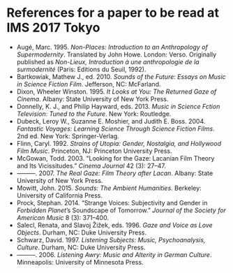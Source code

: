# References for a paper to be read at IMS 2017 Tokyo

* Augé, Marc. 1995. *Non-Places: Introduction to an Anthropology of Supermodernity*. Translated by John Howe. London: Verso. Originally published as *Non-Lieux, Introduction à une anthropologie de la surmodernité* (Paris: Editions du Seuil, 1992).
* Bartkowiak, Mathew J., ed. 2010. *Sounds of the Future: Essays on Music in Science Fiction Film*. Jefferson, NC: McFarland.
* Dixon, Wheeler Winston. 1995. *It Looks at You: The Returned Gaze of Cinema*. Albany: State University of New York Press.
* Donnelly, K. J., and Philip Hayward, eds. 2013. *Music in Science Fction Television: Tuned to the Future*. New York: Routledge.
* Dubeck, Leroy W., Suzanne E. Moshier, and Judith E. Boss. 2004. *Fantastic Voyages: Learning Science Through Science Fiction Films*. 2nd ed. New York: Springer-Verlag.
* Flinn, Caryl. 1992. *Strains of Utopia: Gender, Nostalgia, and Hollywood Film Music*. Princeton, NJ: Princeton University Press.
* McGowan, Todd. 2003. “Looking for the Gaze: Lacanian Film Theory and Its Vicissitudes.” *Cinema Journal* 42 (3): 27–47.
* ———. 2007. *The Real Gaze: Film Theory after Lacan*. Albany: State University of New York Press.
* Mowitt, John. 2015. *Sounds: The Ambient Humanities*. Berkeley: University of California Press.
* Prock, Stephan. 2014. “Strange Voices: Subjectivity and Gender in *Forbidden Planet*’s Soundscape of Tomorrow.” *Journal of the Society for American Music* 8 (3): 371–400.
* Salecl, Renata, and Slavoj Žižek, eds. 1996. *Gaze and Voice as Love Objects*. Durham, NC: Duke University Press.
* Schwarz, David. 1997. *Listening Subjects: Music, Psychoanalysis, Culture*. Durham, NC: Duke University Press.
* ———. 2006. *Listening Awry: Music and Alterity in German Culture*. Minneapolis: University of Minnesota Press.